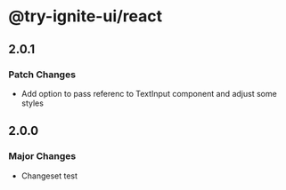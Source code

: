 # @try-ignite-ui/react

## 2.0.1

### Patch Changes

- Add option to pass referenc to TextInput component and adjust some styles

## 2.0.0

### Major Changes

- Changeset test
